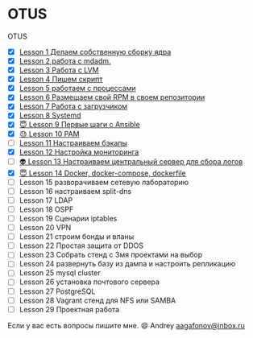 # OTUS
OTUS

- [x] [Lesson 1 Делаем собственную сборку ядра](lesson01)
- [X] [Lesson 2 работа с mdadm.](lesson02)
- [X] [Lesson 3 Работа с LVM](lesson03)
- [X] [Lesson 4 Пишем скрипт](lesson04)
- [X] [Lesson 5 работаем с процессами](lesson05)
- [X] [Lesson 6 Размещаем свой RPM в своем репозитории](lesson06)
- [X] [Lesson 7 Работа с загрузчиком](lesson07)
- [X] [Lesson 8 Systemd](lesson08)
- [X] [:innocent: Lesson 9 Первые шаги с Ansible](lesson09)
- [X] [:sweat: Lesson 10 PAM](lesson10)
- [ ] [Lesson 11 Настраиваем бэкапы](lesson11)
- [X] [Lesson 12 Настройка мониторинга](lesson12)
- [ ] [:alien: Lesson 13 Настраиваем центральный сервер для сбора логов](lesson13)
- [X] [:innocent: Lesson 14 Docker, docker-compose, dockerfile](lesson14)
- [ ] Lesson 15 разворачиваем сетевую лабораторию
- [ ] Lesson 16 настраиваем split-dns
- [ ] Lesson 17 LDAP
- [ ] Lesson 18 OSPF
- [ ] Lesson 19 Сценарии iptables
- [ ] Lesson 20 VPN
- [ ] Lesson 21 строим бонды и вланы
- [ ] Lesson 22 Простая защита от DDOS
- [ ] Lesson 23 Собрать стенд с 3мя проектами на выбор
- [ ] Lesson 24 развернуть базу из дампа и настроить репликацию
- [ ] Lesson 25 mysql cluster
- [ ] Lesson 26 установка почтового сервера
- [ ] Lesson 27 PostgreSQL
- [ ] Lesson 28 Vagrant стенд для NFS или SAMBA
- [ ] Lesson 29 Проектная работа

Если у вас есть вопросы пишите мне. :smile:
Andrey
aagafonov@inbox.ru
